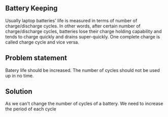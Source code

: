 Battery Keeping
------------
Usually laptop batteries' life is measured in terms of number of charge/discharge cycles. In other words, after certain number of charge/discharge
cycles, batteries lose their charge holding capability and tends to charge quickly and drains super-quickly. One complete charge is called charge cycle and vice versa.


Problem statement
----------------
Batery life should be increased. The number of cycles should not be used up in no time.

Solution
-----------
As we can't change the number of cycles of a battery. We need to increase the period of each cycle
